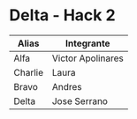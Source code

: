 # Delta - Hack 2

| Alias  | Integrante |
| ------------- | ------------- |
| Alfa  | Victor Apolinares  |
| Charlie  | Laura |
| Bravo | Andres |
| Delta | Jose Serrano |
